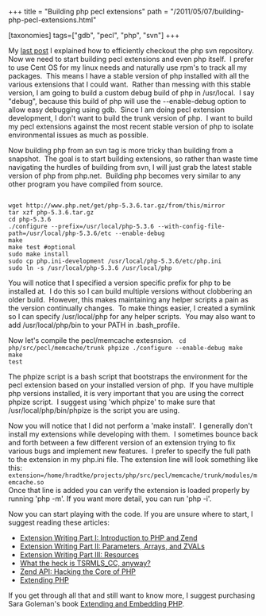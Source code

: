 +++
title = "Building php pecl extensions"
path = "/2011/05/07/building-php-pecl-extensions.html"

[taxonomies]
tags=["gdb", "pecl", "php", "svn"]
+++

My <a title="Working with the PHP source tree" href="http://www.hermanradtke.com/blog/working-with-the-php-source-tree/" target="_blank">last post</a> I explained how to efficiently checkout the php svn repository.  Now we need to start building pecl extensions and even php itself.  I prefer to use Cent OS for my linux needs and naturally use rpm's to track all my packages.  This means I have a stable version of php installed with all the various extensions that I could want.  Rather than messing with this stable version, I am going to build a custom debug build of php in /usr/local.  I say "debug", because this build of php will use the --enable-debug option to allow easy debugging using gdb.  Since I am doing pecl extension development, I don't want to build the trunk version of php.  I want to build my pecl extensions against the most recent stable version of php to isolate environmental issues as much as possible.<!-- more -->

Now building php from an svn tag is more tricky than building from a snapshot.  The goal is to start building extensions, so rather than waste time navigating the hurdles of building from svn, I will just grab the latest stable version of php from php.net.  Building php becomes very similar to any other program you have compiled from source.

<code>
wget http://www.php.net/get/php-5.3.6.tar.gz/from/this/mirror
tar xzf php-5.3.6.tar.gz
cd php-5.3.6
./configure --prefix=/usr/local/php-5.3.6 --with-config-file-path=/usr/local/php-5.3.6/etc --enable-debug
make
make test #optional
sudo make install
sudo cp php.ini-development /usr/local/php-5.3.6/etc/php.ini
sudo ln -s /usr/local/php-5.3.6 /usr/local/php
</code>

You will notice that I specified a version specific prefix for php to be installed at.  I do this so I can build multiple versions without clobbering an older build.  However, this makes maintaining any helper scripts a pain as the version continually changes.  To make things easier, I created a symlink so I can specify /usr/local/php for any helper scripts.  You may also want to add /usr/local/php/bin to your PATH in .bash_profile.

Now let's compile the pecl/memcache extesnsion.
<code>
cd php/src/pecl/memcache/trunk
phpize
./configure --enable-debug
make
make test
</code>

The phpize script is a bash script that bootstraps the environment for the pecl extension based on your installed version of php.  If you have multiple php versions installed, it is very important that you are using the correct phpize script.  I suggest using 'which phpize' to make sure that /usr/local/php/bin/phpize is the script you are using.

Now you will notice that I did not perform a 'make install'.  I generally don't install my extensions while developing with them.  I sometimes bounce back and forth between a few different version of an extension trying to fix various bugs and implement new features.  I prefer to specify the full path to the extension in my php.ini file.  The extension line will look something like this:
<code>
extension=/home/hradtke/projects/php/src/pecl/memcache/trunk/modules/memcache.so
</code>
Once that line is added you can verify the extension is loaded properly by running 'php -m'.  If you want more detail, you can run 'php -i'.

Now you can start playing with the code.  If you are unsure where to start, I suggest reading these articles:
<ul>
	<li><a href="http://devzone.zend.com/node/view/id/1021" target="_blank">Extension Writing Part I: Introduction to PHP and Zend</a></li>
	<li><a href="http://devzone.zend.com/node/view/id/1022" target="_blank">Extension Writing Part II: Parameters, Arrays, and ZVALs</a></li>
	<li><a href="http://devzone.zend.com/node/view/id/1024" target="_blank">Extension Writing Part III: Resources</a></li>
	<li><a href="http://blog.golemon.com/2006/06/what-heck-is-tsrmlscc-anyway.html" target="_blank">What the heck is TSRMLS_CC, anyway?</a></li>
	<li><a href="http://www.phpbuilder.com/manual/en/zend.variables.php" target="_blank">Zend API: Hacking the Core of PHP</a></li>
	<li><a href="http://talks.somabo.de/200711_php_code_camp.pdf" target="_blank">Extending PHP</a></li>
</ul>
If you get through all that and still want to know more, I suggest purchasing Sara Goleman's book <a href="http://www.amazon.com/Extending-Embedding-PHP-Sara-Golemon/dp/067232704X" target="_blank">Extending and Embedding PHP</a>.
